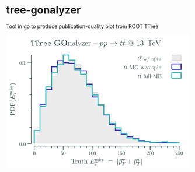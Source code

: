 # tree-gonalyzer

Tool in go to produce publication-quality plot from ROOT TTree

![example](analyzer-show/eg-plot.png)